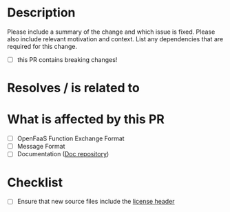<!--
  For work in progress use the GitHub draft pull request feature.
-->
# Description

Please include a summary of the change and which issue is fixed. Please also include relevant motivation and context. List any dependencies that are required for this change.

- [ ] this PR contains breaking changes!

# Resolves / is related to

<!-- Relates to #IssueNumber1, #IssueNumber2 -->
<!-- Closes #IssueNumber3 -->
<!-- Closes #IssueNumber4 -->

# What is affected by this PR

- [ ] OpenFaaS Function Exchange Format
- [ ] Message Format
- [ ] Documentation ([Doc repository](https://github.com/UST-MICO/docs))

# Checklist

- [ ] Ensure that new source files include the [license header](https://github.com/UST-MICO/mico/blob/master/CONTRIBUTING.md#source-file-headers)
